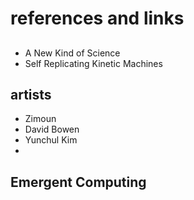 # references and links

##
- A New Kind of Science
- Self Replicating Kinetic Machines


## artists
- Zimoun
- David Bowen
- Yunchul Kim
-

## Emergent Computing

